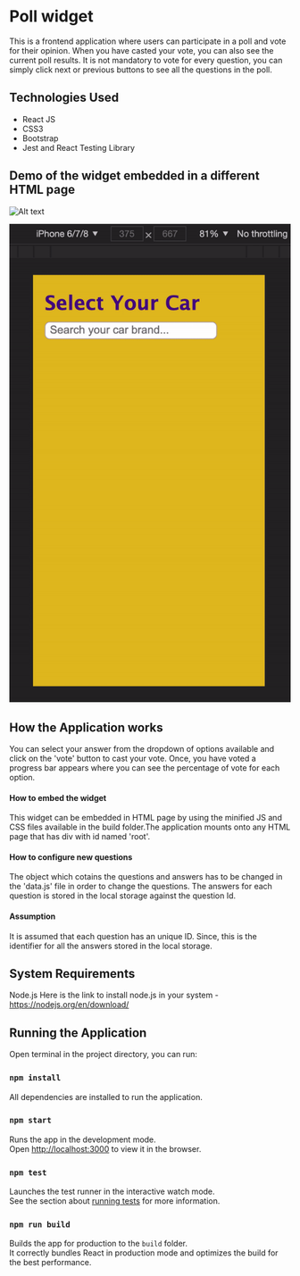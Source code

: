 # Poll widget
 This is a frontend application where users can participate in a poll and vote for their opinion. When you have casted your vote, you can also see the current poll results. It is not mandatory to vote for every question, you can simply click next or previous buttons to see all the questions in the poll.

## Technologies Used
- React JS
- CSS3
- Bootstrap
- Jest and React Testing Library

## Demo of the widget embedded in a different HTML page
![Alt text](https://github.com/supriti23/poll-widget/blob/public/Demo1/assets/demo1.gif "Desktop View")

![Alt text](https://github.com/supriti23/select-your-car/blob/main/src/Assets/DemoMobile.gif "Mobile View")

## How the Application works
You can select your answer from the dropdown of options available and click on the 'vote' button to cast your vote. Once, you have voted a progress bar appears where you can see the percentage of vote for each option.

#### How to embed the widget
This widget can be embedded in HTML page by using the minified JS and CSS files available in the build folder.The application mounts onto any HTML page that has div with id named 'root'. 

#### How to configure new questions
The object which cotains the questions and answers has to be changed in the 'data.js' file in order to change the questions. The answers for each  question is stored in the local storage against the question Id.

#### Assumption
It is assumed that each question has an unique ID. Since, this is the identifier for all the answers stored in the local storage.

## System Requirements
Node.js
Here is the link to install node.js in your system - https://nodejs.org/en/download/
## Running the Application
Open terminal in the project directory, you can run:

### `npm install`
All dependencies are installed to run the application.

### `npm start`
Runs the app in the development mode.\
Open [http://localhost:3000](http://localhost:3000) to view it in the browser.

### `npm test`
Launches the test runner in the interactive watch mode.\
See the section about [running tests](https://facebook.github.io/create-react-app/docs/running-tests) for more information.

### `npm run build`
Builds the app for production to the `build` folder.\
It correctly bundles React in production mode and optimizes the build for the best performance.